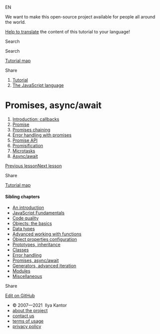 EN


<!-- -->


We want to make this open-source project available for people all around the world.

[Help to translate](https://javascript.info/translate) the content of this tutorial to your language!



Search

Search

<a href="/tutorial/map" class="map"><span class="map__text">Tutorial map</span></a>

<span class="share-icons__title">Share</span><a href="https://twitter.com/share?url=https%3A%2F%2Fjavascript.info%2Fasync" class="share share_tw"></a><a href="https://www.facebook.com/sharer/sharer.php?s=100&amp;p%5Burl%5D=https%3A%2F%2Fjavascript.info%2Fasync" class="share share_fb"></a>


1.  <a href="/" class="breadcrumbs__link"><span class="breadcrumbs__hidden-text">Tutorial</span></a>
2.  <span id="breadcrumb-1"><a href="/js" class="breadcrumbs__link"><span>The JavaScript language</span></a></span>

# Promises, async/await

1.  <a href="/callbacks" class="lessons-list__link">Introduction: callbacks</a>
2.  <a href="/promise-basics" class="lessons-list__link">Promise</a>
3.  <a href="/promise-chaining" class="lessons-list__link">Promises chaining</a>
4.  <a href="/promise-error-handling" class="lessons-list__link">Error handling with promises</a>
5.  <a href="/promise-api" class="lessons-list__link">Promise API</a>
6.  <a href="/promisify" class="lessons-list__link">Promisification</a>
7.  <a href="/microtask-queue" class="lessons-list__link">Microtasks</a>
8.  <a href="/async-await" class="lessons-list__link">Async/await</a>

<a href="/custom-errors" class="page__nav page__nav_prev"><span class="page__nav-text"><span class="page__nav-text-shortcut"></span></span><span class="page__nav-text-alternate">Previous lesson</span></a><a href="/callbacks" class="page__nav page__nav_next"><span class="page__nav-text"><span class="page__nav-text-shortcut"></span></span><span class="page__nav-text-alternate">Next lesson</span></a>

<span class="share-icons__title">Share</span><a href="https://twitter.com/share?url=https%3A%2F%2Fjavascript.info%2Fasync" class="share share_tw"></a><a href="https://www.facebook.com/sharer/sharer.php?s=100&amp;p%5Burl%5D=https%3A%2F%2Fjavascript.info%2Fasync" class="share share_fb"></a>

<a href="/tutorial/map" class="map"><span class="map__text">Tutorial map</span></a>

<a href="/tutorial/map" class="map"></a>

#### Sibling chapters

-   <a href="/getting-started" class="sidebar__link">An introduction</a>
-   <a href="/first-steps" class="sidebar__link">JavaScript Fundamentals</a>
-   <a href="/code-quality" class="sidebar__link">Code quality</a>
-   <a href="/object-basics" class="sidebar__link">Objects: the basics</a>
-   <a href="/data-types" class="sidebar__link">Data types</a>
-   <a href="/advanced-functions" class="sidebar__link">Advanced working with functions</a>
-   <a href="/object-properties" class="sidebar__link">Object properties configuration</a>
-   <a href="/prototypes" class="sidebar__link">Prototypes, inheritance</a>
-   <a href="/classes" class="sidebar__link">Classes</a>
-   <a href="/error-handling" class="sidebar__link">Error handling</a>
-   <a href="/async" class="sidebar__link">Promises, async/await</a>
-   <a href="/generators-iterators" class="sidebar__link">Generators, advanced iteration</a>
-   <a href="/modules" class="sidebar__link">Modules</a>
-   <a href="/js-misc" class="sidebar__link">Miscellaneous</a>

Share

<a href="https://twitter.com/share?url=https%3A%2F%2Fjavascript.info%2Fasync" class="share share_tw sidebar__share"></a><a href="https://www.facebook.com/sharer/sharer.php?s=100&amp;p%5Burl%5D=https%3A%2F%2Fjavascript.info%2Fasync" class="share share_fb sidebar__share"></a>

<a href="https://github.com/javascript-tutorial/en.javascript.info/blob/master/1-js/11-async" class="sidebar__link">Edit on GitHub</a>

-   © 2007—2021  Ilya Kantor
-   <a href="/about" class="page-footer__link">about the project</a>
-   <a href="/about#contact-us" class="page-footer__link">contact us</a>
-   <a href="/terms" class="page-footer__link">terms of usage</a>
-   <a href="/privacy" class="page-footer__link">privacy policy</a>

